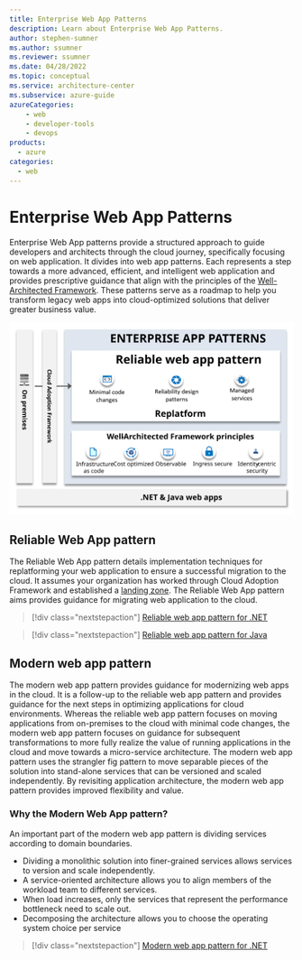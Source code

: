 ```yaml
---
title: Enterprise Web App Patterns
description: Learn about Enterprise Web App Patterns.
author: stephen-sumner    
ms.author: ssumner
ms.reviewer: ssumner
ms.date: 04/28/2022
ms.topic: conceptual
ms.service: architecture-center
ms.subservice: azure-guide
azureCategories:
    - web
    - developer-tools
    - devops
products:
  - azure
categories:
  - web
---
```


# Enterprise Web App Patterns

Enterprise Web App patterns provide a structured approach to guide developers and architects through the cloud journey, specifically focusing on web application. It divides into web app patterns. Each represents a step towards a more advanced, efficient, and intelligent web application and provides prescriptive guidance that align with the principles of the [Well-Architected Framework](/azure/well-architected/pillars). These patterns serve as a roadmap to help you transform legacy web apps into cloud-optimized solutions that deliver greater business value.

[![Diagram showing the principles of the Reliable Web App](../_images/eap-overview.svg)](../_images/eap-overview.svg#lightbox)

## Reliable Web App pattern

The Reliable Web App pattern details implementation techniques for replatforming your web application to ensure a successful migration to the cloud. It assumes your organization has worked through Cloud Adoption Framework and established a [landing zone](/azure/cloud-adoption-framework/ready/landing-zone/). The Reliable Web App pattern aims provides guidance for migrating web application to the cloud.

>[!div class="nextstepaction"]
>[Reliable web app pattern for .NET](./reliable-web-app/dotnet/plan-implementation.yml)

>[!div class="nextstepaction"]
>[Reliable web app pattern for Java](./reliable-web-app/java/plan-implementation.yml)

## Modern web app pattern

The modern web app pattern provides guidance for modernizing web apps in the cloud. It is a follow-up to the reliable web app pattern and provides guidance for the next steps in optimizing applications for cloud environments. Whereas the reliable web app pattern focuses on moving applications from on-premises to the cloud with minimal code changes, the modern web app pattern focuses on guidance for subsequent transformations to more fully realize the value of running applications in the cloud and move towards a micro-service architecture. The modern web app pattern uses the strangler fig pattern to move separable pieces of the solution into stand-alone services that can be versioned and scaled independently. By revisiting application architecture, the modern web app pattern provides improved flexibility and value.

### Why the Modern Web App pattern?

An important part of the modern web app pattern is dividing services according to domain boundaries.

- Dividing a monolithic solution into finer-grained services allows services to version and scale independently.
- A service-oriented architecture allows you to align members of the workload team to different services.
- When load increases, only the services that represent the performance bottleneck need to scale out.
- Decomposing the architecture allows you to choose the operating system choice per service

>[!div class="nextstepaction"]
>[Modern web app pattern for .NET](./modern-web-app/dotnet/plan-implementation.yml)
